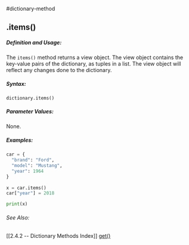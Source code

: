 #dictionary-method
## .items()
##### Definition and Usage:
The `items()` method returns a view object. The view object contains the key-value pairs of the dictionary, as tuples in a list.
The view object will reflect any changes done to the dictionary.


##### Syntax:
 `dictionary.items()`

##### Parameter Values:
None.


##### Examples:
```py
car = {  
  "brand": "Ford",  
  "model": "Mustang",  
  "year": 1964  
}  
  
x = car.items()
car["year"] = 2018

print(x)
```


###### See Also:
[[2.4.2 -- Dictionary Methods Index]]
[get()](https://www.w3schools.com/python/ref_dictionary_get.asp)